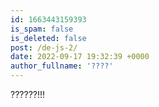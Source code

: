 ```yaml
---
id: 1663443159393
is_spam: false
is_deleted: false
post: /de-js-2/
date: 2022-09-17 19:32:39 +0000
author_fullname: '????'
---
```


??????!!!
